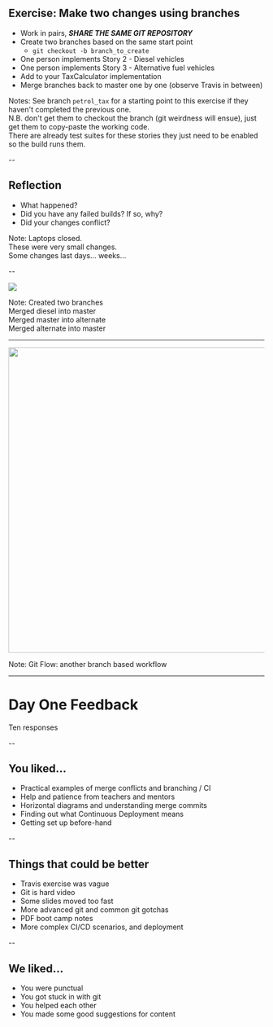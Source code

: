 ## Exercise: Make two changes using branches

* Work in pairs, ___***SHARE THE SAME GIT REPOSITORY***___
* Create two branches based on the same start point
  * `git checkout -b branch_to_create`
* One person implements Story 2 - Diesel vehicles
* One person implements Story 3 - Alternative fuel vehicles
* Add to your TaxCalculator implementation
* Merge branches back to master one by one (observe Travis in between)


Notes:
See branch ```petrol_tax``` for a starting point to this exercise if they haven't completed the previous one.  
N.B. don't get them to checkout the branch (git weirdness will ensue), just get them to copy-paste the working code.  
There are already test suites for these stories they just need to be enabled so the build runs them.  

--

## Reflection

* What happened?
* Did you have any failed builds? If so, why?
* Did your changes conflict?

Note: Laptops closed.  
  These were very small changes.  
  Some changes last days… weeks…

--

<img src="images/merge.png">

Note: Created two branches  
  Merged diesel into master  
  Merged master into alternate  
  Merged alternate into master  

---

<img height="600" src="https://wac-cdn.atlassian.com/dam/jcr:61ccc620-5249-4338-be66-94d563f2843c/05%20(2).svg?cdnVersion=kv">

Note: Git Flow: another branch based workflow  

---

# Day One Feedback

Ten responses

--

## You liked…

+ Practical examples of merge conflicts and branching / CI
+ Help and patience from teachers and mentors
+ Horizontal diagrams and understanding merge commits
+ Finding out what Continuous Deployment means
+ Getting set up before-hand

--

## Things that could be better

+ Travis exercise was vague
+ Git is hard video
+ Some slides moved too fast
+ More advanced git and common git gotchas
+ PDF boot camp notes
+ More complex CI/CD scenarios, and deployment

--

## We liked…

+ You were punctual
+ You got stuck in with git
+ You helped each other
+ You made some good suggestions for content